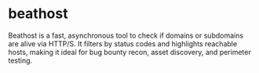 # beathost
Beathost is a fast, asynchronous tool to check if domains or subdomains are alive via HTTP/S. It filters by status codes and highlights reachable hosts, making it ideal for bug bounty recon, asset discovery, and perimeter testing.
